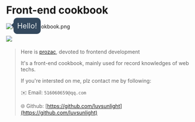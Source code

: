 # Front-end cookbook

![frontend-cookbook.png](https://i.loli.net/2019/10/28/2kF4nuRo53aAlq9.png)

![](http://ww4.sinaimg.cn/large/006tNc79gy1g4eoeruq6vj302g02cwef.jpg)
<span class="icon">Hello!</span>

> Here is [prozac](http://luvsunlight.github.io), devoted to frontend development
>
> It's a front-end cookbook, mainly used for record knowledges of web techs.
>
> If you're intersted on me, plz contact me by following:
>
> ✉️ Email: `516060659@qq.com`
>
> 🌐 Github: [https://github.com/luvsunlight](https://github.com/luvsunlight)

<style>
.icon {
	position:relative;
	bottom: 36px;
	padding: 10px;
	border-radius:10px;
	color:#ecf0f1;
	background:#34495e;
	font-size:20px;
}

.icon:before {
	 position: absolute;
    content: "";
    width: 0;
    height: 0;
    left: -6px;
    top: 10px;
    border-right: 10px solid #34495e;
    border-top: 10px solid transparent;
	border-bottom: 10px solid transparent;
</style>
